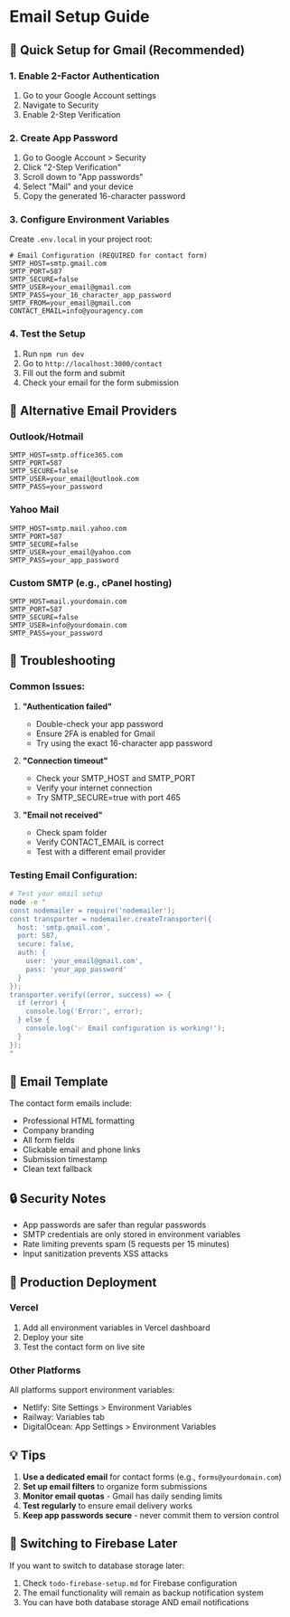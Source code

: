 # Email Setup Guide

## 🚀 Quick Setup for Gmail (Recommended)

### 1. Enable 2-Factor Authentication
1. Go to your Google Account settings
2. Navigate to Security
3. Enable 2-Step Verification

### 2. Create App Password
1. Go to Google Account > Security
2. Click "2-Step Verification"
3. Scroll down to "App passwords"
4. Select "Mail" and your device
5. Copy the generated 16-character password

### 3. Configure Environment Variables
Create `.env.local` in your project root:
```env
# Email Configuration (REQUIRED for contact form)
SMTP_HOST=smtp.gmail.com
SMTP_PORT=587
SMTP_SECURE=false
SMTP_USER=your_email@gmail.com
SMTP_PASS=your_16_character_app_password
SMTP_FROM=your_email@gmail.com
CONTACT_EMAIL=info@youragency.com
```

### 4. Test the Setup
1. Run `npm run dev`
2. Go to `http://localhost:3000/contact`
3. Fill out the form and submit
4. Check your email for the form submission

## 📧 Alternative Email Providers

### Outlook/Hotmail
```env
SMTP_HOST=smtp.office365.com
SMTP_PORT=587
SMTP_SECURE=false
SMTP_USER=your_email@outlook.com
SMTP_PASS=your_password
```

### Yahoo Mail
```env
SMTP_HOST=smtp.mail.yahoo.com
SMTP_PORT=587
SMTP_SECURE=false
SMTP_USER=your_email@yahoo.com
SMTP_PASS=your_app_password
```

### Custom SMTP (e.g., cPanel hosting)
```env
SMTP_HOST=mail.yourdomain.com
SMTP_PORT=587
SMTP_SECURE=false
SMTP_USER=info@yourdomain.com
SMTP_PASS=your_password
```

## 🔧 Troubleshooting

### Common Issues:

1. **"Authentication failed"**
   - Double-check your app password
   - Ensure 2FA is enabled for Gmail
   - Try using the exact 16-character app password

2. **"Connection timeout"**
   - Check your SMTP_HOST and SMTP_PORT
   - Verify your internet connection
   - Try SMTP_SECURE=true with port 465

3. **"Email not received"**
   - Check spam folder
   - Verify CONTACT_EMAIL is correct
   - Test with a different email provider

### Testing Email Configuration:
```bash
# Test your email setup
node -e "
const nodemailer = require('nodemailer');
const transporter = nodemailer.createTransporter({
  host: 'smtp.gmail.com',
  port: 587,
  secure: false,
  auth: {
    user: 'your_email@gmail.com',
    pass: 'your_app_password'
  }
});
transporter.verify((error, success) => {
  if (error) {
    console.log('Error:', error);
  } else {
    console.log('✅ Email configuration is working!');
  }
});
"
```

## 🎨 Email Template

The contact form emails include:
- Professional HTML formatting
- Company branding
- All form fields
- Clickable email and phone links
- Submission timestamp
- Clean text fallback

## 🔒 Security Notes

- App passwords are safer than regular passwords
- SMTP credentials are only stored in environment variables
- Rate limiting prevents spam (5 requests per 15 minutes)
- Input sanitization prevents XSS attacks

## 📱 Production Deployment

### Vercel
1. Add all environment variables in Vercel dashboard
2. Deploy your site
3. Test the contact form on live site

### Other Platforms
All platforms support environment variables:
- Netlify: Site Settings > Environment Variables
- Railway: Variables tab
- DigitalOcean: App Settings > Environment Variables

## 💡 Tips

1. **Use a dedicated email** for contact forms (e.g., `forms@yourdomain.com`)
2. **Set up email filters** to organize form submissions
3. **Monitor email quotas** - Gmail has daily sending limits
4. **Test regularly** to ensure email delivery works
5. **Keep app passwords secure** - never commit them to version control

## 🔄 Switching to Firebase Later

If you want to switch to database storage later:
1. Check `todo-firebase-setup.md` for Firebase configuration
2. The email functionality will remain as backup notification system
3. You can have both database storage AND email notifications 